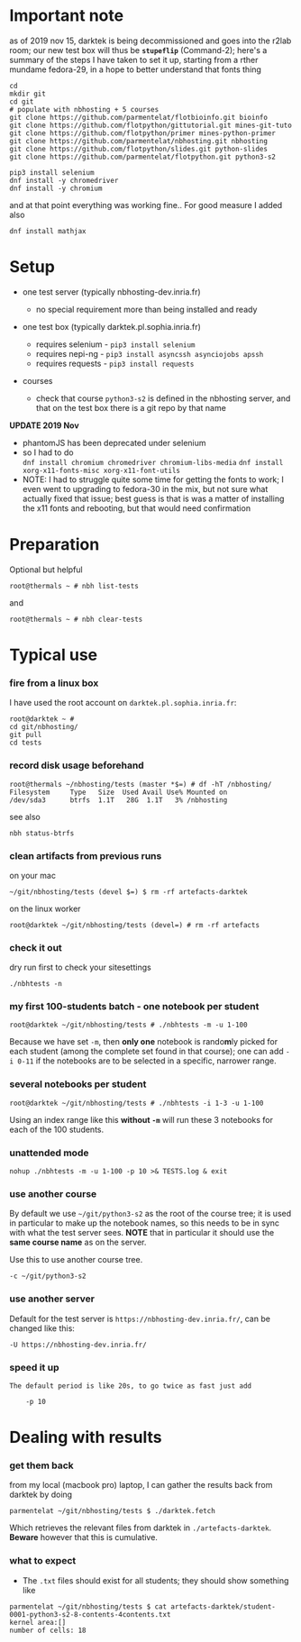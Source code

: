 # Important note

as of 2019 nov 15, darktek is being decommissioned and goes into the r2lab room; 
our new test box will thus be **`stupeflip`** (Command-2); 
here's a summary of the steps I have taken to set it up,
starting from a rther mundame fedora-29,
in a hope to better understand that fonts thing

```
cd
mkdir git
cd git
# populate with nbhosting + 5 courses
git clone https://github.com/parmentelat/flotbioinfo.git bioinfo
git clone https://github.com/flotpython/gittutorial.git mines-git-tuto
git clone https://github.com/flotpython/primer mines-python-primer
git clone https://github.com/parmentelat/nbhosting.git nbhosting
git clone https://github.com/flotpython/slides.git python-slides
git clone https://github.com/parmentelat/flotpython.git python3-s2

pip3 install selenium
dnf install -y chromedriver
dnf install -y chromium
```

and at that point everything was working fine.. For good measure I added also

```
dnf install mathjax
```


# Setup

* one test server (typically nbhosting-dev.inria.fr)
  * no special requirement more than being installed and ready

* one test box (typically darktek.pl.sophia.inria.fr)
  * requires selenium - `pip3 install selenium`
  * requires nepi-ng - `pip3 install asyncssh asynciojobs apssh`
  * requires requests - `pip3 install requests`

* courses
  * check that course `python3-s2` is defined in the nbhosting server, and that
    on the test box there is a git repo by that name 


**UPDATE 2019 Nov**

* phantomJS has been deprecated under selenium
* so I had to do  
  `dnf install chromium chromedriver chromium-libs-media`
  `dnf install xorg-x11-fonts-misc xorg-x11-font-utils`
* NOTE: I had to struggle quite some time for getting the fonts to work; I even went to
  upgrading to fedora-30 in the mix, but not sure what actually fixed that issue; best
  guess is that is was a matter of installing the x11 fonts and rebooting, but that would
  need confirmation

# Preparation

Optional but helpful

    root@thermals ~ # nbh list-tests

and

    root@thermals ~ # nbh clear-tests

# Typical use

### fire from a linux box

I have used the root account on `darktek.pl.sophia.inria.fr`:

```
root@darktek ~ #
cd git/nbhosting/
git pull
cd tests
```

### record disk usage beforehand
```
root@thermals ~/nbhosting/tests (master *$=) # df -hT /nbhosting/
Filesystem     Type   Size  Used Avail Use% Mounted on
/dev/sda3      btrfs  1.1T   28G  1.1T   3% /nbhosting
```

see also

```
nbh status-btrfs
```

### clean artifacts from previous runs

on your mac

    ~/git/nbhosting/tests (devel $=) $ rm -rf artefacts-darktek

on the linux worker

    root@darktek ~/git/nbhosting/tests (devel=) # rm -rf artefacts    


### check it out

dry run first to check your sitesettings

    ./nbhtests -n


### my first 100-students batch - one notebook per student

    root@darktek ~/git/nbhosting/tests # ./nbhtests -m -u 1-100


Because we have set `-m`, then **only one** notebook is rando**m**ly picked for each student (among the complete set found in that course); one can add `-i 0-11` if the notebooks are to be selected in a specific, narrower range.

### several notebooks per student

```
root@darktek ~/git/nbhosting/tests # ./nbhtests -i 1-3 -u 1-100
```

Using an index range like this **without `-m`** will run these 3 notebooks for each of the 100 students.

### unattended mode

    nohup ./nbhtests -m -u 1-100 -p 10 >& TESTS.log & exit

### use another course

By default we use `~/git/python3-s2` as the root of the course tree; it is used in particular to make up the notebook names, so this needs to be in sync with what the test server sees. **NOTE** that in particular it should use the **same course name** as on the server.

Use this to use another course tree.

    -c ~/git/python3-s2

### use another server

Default for the test server is `https://nbhosting-dev.inria.fr/`, can be changed like this:

    -U https://nbhosting-dev.inria.fr/

### speed it up

    The default period is like 20s, to go twice as fast just add

        -p 10

# Dealing with results

### get them back

from my local (macbook pro) laptop, I can gather the results back from darktek by doing

```
parmentelat ~/git/nbhosting/tests $ ./darktek.fetch
```

Which retrieves the relevant files from darktek in `./artefacts-darktek`.
**Beware** however that this is cumulative.

### what to expect

* The `.txt` files should exist for all students; they should show something like

```
parmentelat ~/git/nbhosting/tests $ cat artefacts-darktek/student-0001-python3-s2-8-contents-4contents.txt
kernel area:[]
number of cells: 18
```

